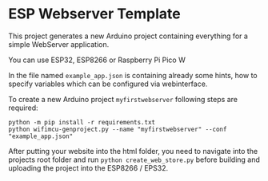 # ESP Webserver Template

This project generates a new Arduino project containing everything for a simple WebServer application.

You can use ESP32, ESP8266 or Raspberry Pi Pico W

In the file named `example_app.json` is containing already some hints, how to specify variables which can be configured via webinterface.

To create a new Arduino project `myfirstwebserver` following steps are required:
```
python -m pip install -r requirements.txt
python wifimcu-genproject.py --name "myfirstwebserver" --conf "example_app.json"
```

After putting your website into the html folder, you need to navigate into the projects root folder and run `python create_web_store.py` before building and uploading the project into the ESP8266 / EPS32.



